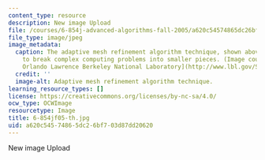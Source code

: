 ```yaml
---
content_type: resource
description: New image Upload
file: /courses/6-854j-advanced-algorithms-fall-2005/a620c54574865dc26bf703d87dd20620_6-854jf05-th.jpg
file_type: image/jpeg
image_metadata:
  caption: The adaptive mesh refinement algorithm technique, shown above, is used
    to break complex computing problems into smaller pieces. (Image courtesy of [Ernest
    Orlando Lawrence Berkeley National Laboratory](http://www.lbl.gov/Science-Articles/Research-Review/Highlights/1998/v3/TOC.html).)
  credit: ''
  image-alt: Adaptive mesh refinement algorithm technique.
learning_resource_types: []
license: https://creativecommons.org/licenses/by-nc-sa/4.0/
ocw_type: OCWImage
resourcetype: Image
title: 6-854jf05-th.jpg
uid: a620c545-7486-5dc2-6bf7-03d87dd20620
---
```

New image Upload